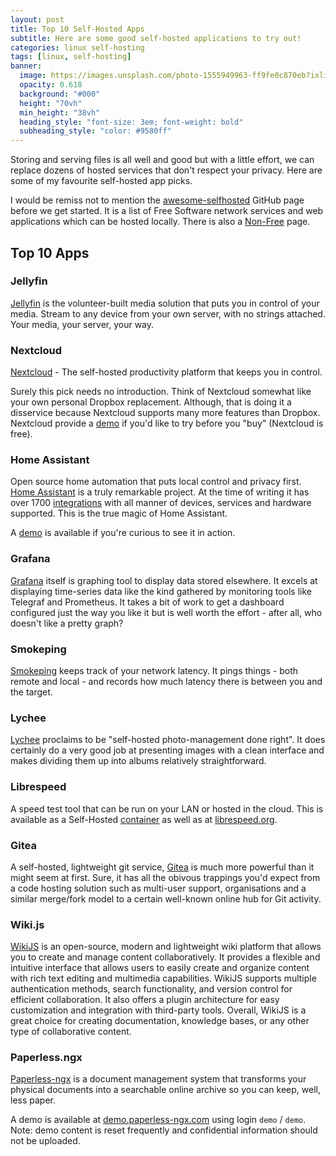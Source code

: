 ```yaml
---
layout: post
title: Top 10 Self-Hosted Apps
subtitle: Here are some good self-hosted applications to try out!
categories: linux self-hosting
tags: [linux, self-hosting]
banner:
  image: https://images.unsplash.com/photo-1555949963-ff9fe0c870eb?ixlib
  opacity: 0.618
  background: "#000"
  height: "70vh"
  min_height: "38vh"
  heading_style: "font-size: 3em; font-weight: bold"
  subheading_style: "color: #9580ff"
---
```

Storing and serving files is all well and good but with a little effort, we can replace dozens of hosted services that don't respect your privacy. Here are some of my favourite self-hosted app picks.

I would be remiss not to mention the [awesome-selfhosted](https://github.com/awesome-selfhosted/awesome-selfhosted) GitHub page before we get started. It is a list of Free Software network services and web applications which can be hosted locally. There is also a [Non-Free](https://github.com/awesome-selfhosted/awesome-selfhosted/blob/master/non-free.md) page.

## Top 10 Apps
### Jellyfin
[Jellyfin](https://jellyfin.org/) is the volunteer-built media solution that puts you in control of your media. Stream to any device from your own server, with no strings attached. Your media, your server, your way.


### Nextcloud
[Nextcloud](https://nextcloud.com/) - The self-hosted productivity platform that keeps you in control.

Surely this pick needs no introduction. Think of Nextcloud somewhat like your own personal Dropbox replacement. Although, that is doing it a disservice because Nextcloud supports many more features than Dropbox. Nextcloud provide a [demo](https://try.nextcloud.com/) if you'd like to try before you "buy" (Nextcloud is free).


### Home Assistant
Open source home automation that puts local control and privacy first. [Home Assistant](https://www.home-assistant.io/) is a truly remarkable project. At the time of writing it has over 1700 [integrations](https://www.home-assistant.io/integrations/) with all manner of devices, services and hardware supported. This is the true magic of Home Assistant.

A [demo](https://demo.home-assistant.io/#/lovelace/0) is available if you're curious to see it in action.


### Grafana
[Grafana](https://grafana.com/) itself is graphing tool to display data stored elsewhere. It excels at displaying time-series data like the kind gathered by monitoring tools like Telegraf and Prometheus. It takes a bit of work to get a dashboard configured just the way you like it but is well worth the effort - after all, who doesn't like a pretty graph?


### Smokeping
[Smokeping](https://oss.oetiker.ch/smokeping/) keeps track of your network latency. It pings things - both remote and local - and records how much latency there is between you and the target.


### Lychee
[Lychee](https://lychee.electerious.com/) proclaims to be "self-hosted photo-management done right". It does certainly do a very good job at presenting images with a clean interface and makes dividing them up into albums relatively straightforward.


### Librespeed
A speed test tool that can be run on your LAN or hosted in the cloud. This is available as a Self-Hosted [container](https://hub.docker.com/r/linuxserver/librespeed) as well as at [librespeed.org](https://librespeed.org/).


### Gitea
A self-hosted, lightweight git service, [Gitea](https://gitea.io/) is much more powerful than it might seem at first. Sure, it has all the obivous trappings you'd expect from a code hosting solution such as multi-user support, organisations and a similar merge/fork model to a certain well-known online hub for Git activity.


### Wiki.js
[WikiJS](https://js.wiki/) is an open-source, modern and lightweight wiki platform that allows you to create and manage content collaboratively. It provides a flexible and intuitive interface that allows users to easily create and organize content with rich text editing and multimedia capabilities. WikiJS supports multiple authentication methods, search functionality, and version control for efficient collaboration. It also offers a plugin architecture for easy customization and integration with third-party tools. Overall, WikiJS is a great choice for creating documentation, knowledge bases, or any other type of collaborative content.


### Paperless.ngx
[Paperless-ngx](https://docs.paperless-ngx.com/) is a document management system that transforms your physical documents into a searchable online archive so you can keep, well, less paper.

A demo is available at [demo.paperless-ngx.com](https://demo.paperless-ngx.com/) using login ```demo``` / ```demo```. Note: demo content is reset frequently and confidential information should not be uploaded.

